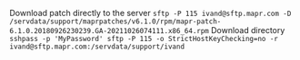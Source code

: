 Download patch directly to the server
`sftp -P 115 ivand@sftp.mapr.com -D /servdata/support/maprpatches/v6.1.0/rpm/mapr-patch-6.1.0.20180926230239.GA-20211026074111.x86_64.rpm`
Download directory
`sshpass -p 'MyPassword' sftp -P 115 -o StrictHostKeyChecking=no -r ivand@sftp.mapr.com:/servdata/support/ivand`

